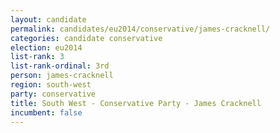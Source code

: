 ```yaml
---
layout: candidate
permalink: candidates/eu2014/conservative/james-cracknell/
categories: candidate conservative
election: eu2014
list-rank: 3
list-rank-ordinal: 3rd
person: james-cracknell
region: south-west
party: conservative
title: South West - Conservative Party - James Cracknell
incumbent: false
---
```

